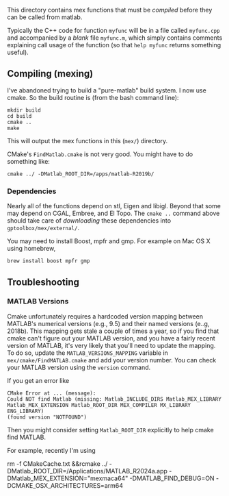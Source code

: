 This directory contains mex functions that must be _compiled_ before they can be
called from matlab.

Typically the C++ code for function `myfunc` will be in a file called
`myfunc.cpp` and accompanied by a _blank_ file `myfunc.m`, which simply contains
comments explaining call usage of the function (so that `help myfunc` returns
something useful).

## Compiling (mexing)

I've abandoned trying to build a "pure-matlab" build system. I now use cmake. So
the build routine is (from the bash command line):

    mkdir build
    cd build
    cmake ..
    make 

This will output the mex functions in this (`mex/`) directory.

CMake's `FindMatlab.cmake` is not very good. You might have to do something like:

    cmake ../ -DMatlab_ROOT_DIR=/apps/matlab-R2019b/

### Dependencies 

Nearly all of the functions depend on stl, Eigen and libigl.  Beyond that some
may depend on CGAL, Embree, and El Topo. The `cmake ..` command above should
take care of _downloading_ these dependencies into `gptoolbox/mex/external/`.

You may need to install Boost, mpfr and gmp. For example on Mac OS X using homebrew,

    brew install boost mpfr gmp

## Troubleshooting

### MATLAB Versions

Cmake unfortunately requires a hardcoded version mapping between MATLAB's numerical
versions (e.g., 9.5) and their named versions (e..g, 2018b). This mapping gets
stale a couple of times a year, so if you find that cmake can't figure out your
MATLAB version, and you have a fairly recent version of MATLAB, it's very likely
that you'll need to update the mapping. To do so, update the `MATLAB_VERSIONS_MAPPING`
variable in `mex/cmake/FindMATLAB.cmake` and add your version number. You can
check your MATLAB version using the `version` command.

If you get an error like

    CMake Error at ... (message):
    Could NOT find Matlab (missing: Matlab_INCLUDE_DIRS Matlab_MEX_LIBRARY
    Matlab_MEX_EXTENSION Matlab_ROOT_DIR MEX_COMPILER MX_LIBRARY ENG_LIBRARY)
    (found version "NOTFOUND")

Then you might consider setting `Matlab_ROOT_DIR` explicitly to help cmake find
MATLAB.

For example, recently I'm using

   rm -f CMakeCache.txt &&rcmake ../ -DMatlab_ROOT_DIR=/Applications/MATLAB_R2024a.app -DMatlab_MEX_EXTENSION="mexmaca64" -DMATLAB_FIND_DEBUG=ON -DCMAKE_OSX_ARCHITECTURES=arm64


